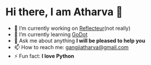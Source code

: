 # Hi there, I am Atharva 👋


<!-- dasfdasdfasdff !-->
- 🔭 I’m currently working on [Reflecteur](https://github.com/atharvagangji/Reflecteur)(not really)
- 🌱 I’m currently learning [GoDot](https://https://github.com/godotengine)
- 💬 Ask me about anything **I will be pleased to help you**
- 📫 How to reach me: [gangjiatharva@gmail.com](mailto:gangjiatharva@gmail.com)
- ⚡ Fun fact: **I love Python**
